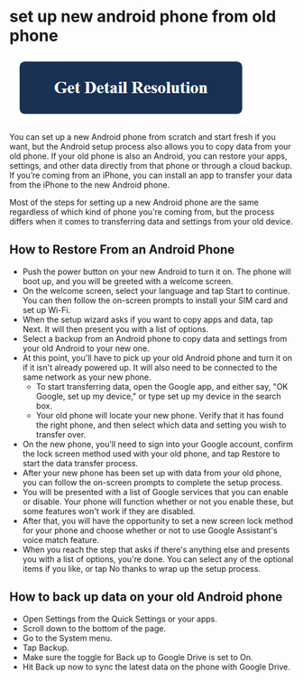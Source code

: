 # set up new android phone from old phone

[![set up new android phone from old phone](get-detail.png)](https://icncomputer.com/set-up-new-android-phone-from-old-phone/)

You can set up a new Android phone from scratch and start fresh if you want, but the Android setup process also allows you to copy data from your old phone. If your old phone is also an Android, you can restore your apps, settings, and other data directly from that phone or through a cloud backup. If you’re coming from an iPhone, you can install an app to transfer your data from the iPhone to the new Android phone.

Most of the steps for setting up a new Android phone are the same regardless of which kind of phone you're coming from, but the process differs when it comes to transferring data and settings from your old device.

## How to Restore From an Android Phone

* Push the power button on your new Android to turn it on. The phone will boot up, and you will be greeted with a welcome screen.
 * On the welcome screen, select your language and tap Start to continue. You can then follow the on-screen prompts to install your SIM card and set up Wi-Fi.
* When the setup wizard asks if you want to copy apps and data, tap Next. It will then present you with a list of options.
 * Select a backup from an Android phone to copy data and settings from your old Android to your new one. 
* At this point, you'll have to pick up your old Android phone and turn it on if it isn't already powered up. It will also need to be connected to the same network as your new phone.
  * To start transferring data, open the Google app, and either say, "OK Google, set up my device," or type set up my device in the search box.
  * Your old phone will locate your new phone. Verify that it has found the right phone, and then select which data and setting you wish to transfer over.
* On the new phone, you'll need to sign into your Google account, confirm the lock screen method used with your old phone, and tap Restore to start the data transfer process.
* After your new phone has been set up with data from your old phone, you can follow the on-screen prompts to complete the setup process.
 * You will be presented with a list of Google services that you can enable or disable. Your phone will function whether or not you enable these, but some features won't work if they are disabled.
 * After that, you will have the opportunity to set a new screen lock method for your phone and choose whether or not to use Google Assistant's voice match feature.
* When you reach the step that asks if there's anything else and presents you with a list of options, you're done. You can select any of the optional items if you like, or tap No thanks to wrap up the setup process.

## How to back up data on your old Android phone

* Open Settings from the Quick Settings or your apps.
* Scroll down to the bottom of the page.
* Go to the System menu.
* Tap Backup.
* Make sure the toggle for Back up to Google Drive is set to On.
* Hit Back up now to sync the latest data on the phone with Google Drive.
